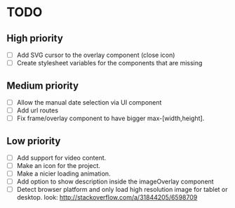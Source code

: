 # TODO

## High priority

- [ ] Add SVG cursor to the overlay component (close icon)
- [ ] Create stylesheet variables for the components that are missing

## Medium priority

- [ ] Allow the manual date selection via UI component
- [ ] Add url routes
- [ ] Fix frame/overlay component to have bigger max-[width,height].

## Low priority

- [ ] Add support for video content.
- [ ] Make an icon for the project.
- [ ] Make a nicier loading animation.
- [ ] Add option to show description inside the imageOverlay component
- [ ] Detect browser platform and only load high resolution
      image for tablet or desktop. look: http://stackoverflow.com/a/31844205/6598709

